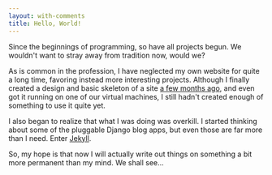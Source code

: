 ```yaml
---
layout: with-comments
title: Hello, World!
---
```


Since the beginnings of programming, so have all projects begun. We wouldn't
want to stray away from tradition now, would we?

As is common in the profession, I have neglected my own website for quite a long
time, favoring instead more interesting projects. Although I finally created a
design and basic skeleton of a site [a few months ago], and even got it running
on one of our virtual machines, I still hadn't created enough of something to
use it quite yet.

I also began to realize that what I was doing was overkill. I started thinking
about some of the pluggable Django blog apps, but even those are far more than I
need.  Enter [Jekyll].

So, my hope is that now I will actually write out things on something a bit more
permanent than my mind.  We shall see...

[a few months ago]: http://github.com/xiongchiamiov/rumpleteazer/commits/master
[Jekyll]: http://github.com/mojombo/jekyll
